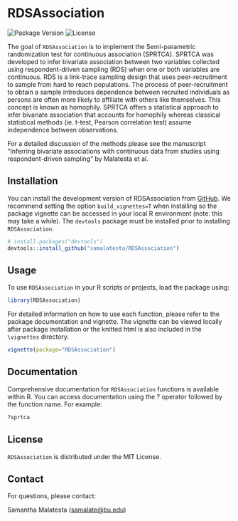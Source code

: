 
<!-- README.md is generated from README.Rmd. Please edit that file -->

# RDSAssociation

<!-- badges -->

![Package Version](https://img.shields.io/badge/version-0.1.0-blue.svg)
![License](https://img.shields.io/badge/license-MIT-green.svg)

The goal of `RDSAssociation` is to implement the Semi-parametric
randomization test for continuous association (SPRTCA). SPRTCA was
developed to infer bivariate association between two variables collected
using respondent-driven sampling (RDS) when one or both variables are
continuous. RDS is a link-trace sampling design that uses
peer-recruitment to sample from hard to reach populations. The process
of peer-recruitment to obtain a sample introduces dependence between
recruited individuals as persons are often more likely to affiliate with
others like themselves. This concept is known as homophily. SPRTCA
offers a statistical approach to infer bivariate association that
accounts for homophily whereas classical statistical methods (ie.
t-test, Pearson correlation test) assume independence between
observations.

For a detailed discussion of the methods please see the manuscript
“Inferring bivariate associations with continuous data from studies
using respondent-driven sampling” by Malatesta et al. 

## Installation

You can install the development version of RDSAssociation from
[GitHub](https://github.com/). We recommend setting the option
`build_vignettes=T` when installing so the package vignette can be
accessed in your local R environment (note: this may take a while). The
`devtools` package must be installed prior to installing
`RDSAssociation`.

``` r
# install.packages("devtools")
devtools::install_github("samalatesta/RDSAssociation")
```

## Usage

To use `RDSAssociation` in your R scripts or projects, load the package
using:

``` r
library(RDSAssociation)
```

For detailed information on how to use each function, please refer to
the package documentation and vignette. The vignette can be viewed
locally after package installation or the knitted html is also included
in the `\vignettes` directory.

``` r
vignette(package="RDSAssociation")
```

## Documentation

Comprehensive documentation for `RDSAssociation` functions is available
within R. You can access documentation using the ? operator followed by
the function name. For example:

``` r
?sprtca
```

## License

`RDSAssociation` is distributed under the MIT License.

## Contact

For questions, please contact:

Samantha Malatesta (<samalate@bu.edu>)

